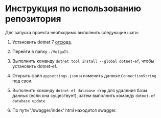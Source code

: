 # Инструкция по использованию репозитория

Для запуска проекта необходимо выполнить следующие шаги:

1. Установить dotnet 7 [отсюда](https://dotnet.microsoft.com/en-us/download/dotnet/7.0).

2. Перейти в папку `./VolgaIt`.

3. Выполнить команду `dotnet tool install --global dotnet-ef`, чтобы установить dotnet-ef.

4. Открыть файл `appsettings.json` и изменить данные `ConnectionString` под свои.

5. Выполнить команду `dotnet-ef database drop` для удаления базы данных (если она существует), затем выполнить команду `dotnet-ef database update`.

6. По пути '/swagger/index'
html находится swagger.